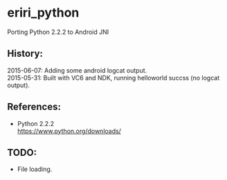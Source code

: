# eriri_python
Porting Python 2.2.2 to Android JNI  

## History:  
2015-06-07: Adding some android logcat output.    
2015-05-31: Built with VC6 and NDK, running helloworld succss (no logcat output).  

## References:  
* Python 2.2.2  
https://www.python.org/downloads/  

## TODO:  
* File loading.  
